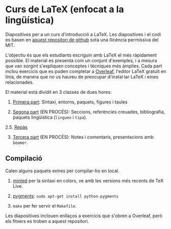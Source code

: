# Curs de LaTeX (enfocat a la lingüística)

Diapositives per a un curs d'introducció a LaTeX. Les diapositives i el codi es basen en
[aquest repositori de github](https://github.com/jdleesmiller/latex-course) sota una llicència permissiva
del MIT.

L'objectiu és que els estudiants escriguin amb LaTeX el més ràpidament possible. El material es presenta
com un conjunt d'exemples, i a mesura que van sorgint s'expliquen conceptes i tècniques més àmplies. Cada
part inclou exercicis que es poden completar a [Overleaf](https://www.overleaf.com), l'editor LaTeX
gratuït en línia, de manera que no us haureu de preocupar d'instal·lar LaTeX i eines relacionades.

El material està dividit en 3 classes de dues hores:

1. [Primera part](https://github.com/Pastells/curs-latex/blob/master/ca/part1.pdf):
   Sintaxi, entorns, paquets, figures i taules

2. [Segona part](https://github.com/Pastells/curs-latex/blob/master/ca/part2.pdf) (EN PROCÉS):
   Seccions, referències creuades, bibliografia, paquets lingüística (`linguex` i `tipa`).

2.5. [Repàs](https://github.com/Pastells/curs-latex/blob/master/ca/recap.pdf)

3. [Tercera part](https://github.com/Pastells/curs-latex/blob/master/ca/part3.pdf) (EN PROCÉS):
   Notes i comentaris, presentacions amb `beamer`.

## Compilació

Calen alguns paquets extres per compilar-ho en local.

1. [minted](http://www.ctan.org/pkg/minted) per la sintaxi en colors, ve amb les versions més recents
   de TeX Live.

2. [pygments](http://pygments.org/): `sudo apt-get install python-pygments`

1. `make` per fer servir el `Makefile`.

Les diapositives inclouen enllaços a exercicis que s'obren a Overleaf, però els fitxers es troben
a aquest repositori.
